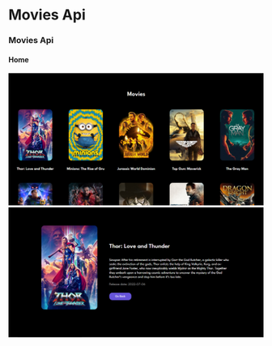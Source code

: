 # Movies Api

### Movies Api

#### Home
![preview img](/preview.png)
![preview img](/preview-movies.png)
